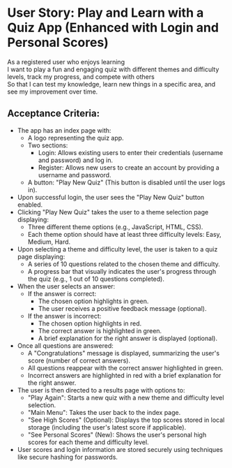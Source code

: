 
# User Story: Play and Learn with a Quiz App (Enhanced with Login and Personal Scores)

As a registered user who enjoys learning  
I want to play a fun and engaging quiz with different themes and difficulty levels, track my progress, and compete with others  
So that I can test my knowledge, learn new things in a specific area, and see my improvement over time.

## Acceptance Criteria:

- The app has an index page with:
  - A logo representing the quiz app.
  - Two sections:
    - Login: Allows existing users to enter their credentials (username and password) and log in.
    - Register: Allows new users to create an account by providing a username and password.
  - A button: "Play New Quiz" (This button is disabled until the user logs in).
- Upon successful login, the user sees the "Play New Quiz" button enabled.
- Clicking "Play New Quiz" takes the user to a theme selection page displaying:
  - Three different theme options (e.g., JavaScript, HTML, CSS).
  - Each theme option should have at least three difficulty levels: Easy, Medium, Hard.
- Upon selecting a theme and difficulty level, the user is taken to a quiz page displaying:
  - A series of 10 questions related to the chosen theme and difficulty.
  - A progress bar that visually indicates the user's progress through the quiz (e.g., 1 out of 10 questions completed).
- When the user selects an answer:
  - If the answer is correct:
    - The chosen option highlights in green.
    - The user receives a positive feedback message (optional).
  - If the answer is incorrect:
    - The chosen option highlights in red.
    - The correct answer is highlighted in green.
    - A brief explanation for the right answer is displayed (optional).
- Once all questions are answered:
  - A "Congratulations" message is displayed, summarizing the user's score (number of correct answers).
  - All questions reappear with the correct answer highlighted in green.
  - Incorrect answers are highlighted in red with a brief explanation for the right answer.
- The user is then directed to a results page with options to:
  - "Play Again": Starts a new quiz with a new theme and difficulty level selection.
  - "Main Menu": Takes the user back to the index page.
  - "See High Scores" (Optional): Displays the top scores stored in local storage (including the user's latest score if applicable).
  - "See Personal Scores" (New): Shows the user's personal high scores for each theme and difficulty level.
- User scores and login information are stored securely using techniques like secure hashing for passwords.
